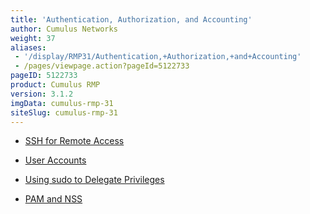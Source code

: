 ```yaml
---
title: 'Authentication, Authorization, and Accounting'
author: Cumulus Networks
weight: 37
aliases:
 - '/display/RMP31/Authentication,+Authorization,+and+Accounting'
 - /pages/viewpage.action?pageId=5122733
pageID: 5122733
product: Cumulus RMP
version: 3.1.2
imgData: cumulus-rmp-31
siteSlug: cumulus-rmp-31
---
```

  - [SSH for Remote
    Access](/version/cumulus-rmp-31/System-Management/Authentication-Authorization-and-Accounting/SSH-for-Remote-Access)

  - [User
    Accounts](/version/cumulus-rmp-31/System-Management/Authentication-Authorization-and-Accounting/User-Accounts)

  - [Using sudo to Delegate
    Privileges](/version/cumulus-rmp-31/System-Management/Authentication-Authorization-and-Accounting/Using-sudo-to-Delegate-Privileges)

  - [PAM and
    NSS](/version/cumulus-rmp-31/System-Management/Authentication-Authorization-and-Accounting/LDAP-Authentication-and-Authorization)

<article id="html-search-results" class="ht-content" style="display: none;">

</article>

<footer id="ht-footer">

</footer>
